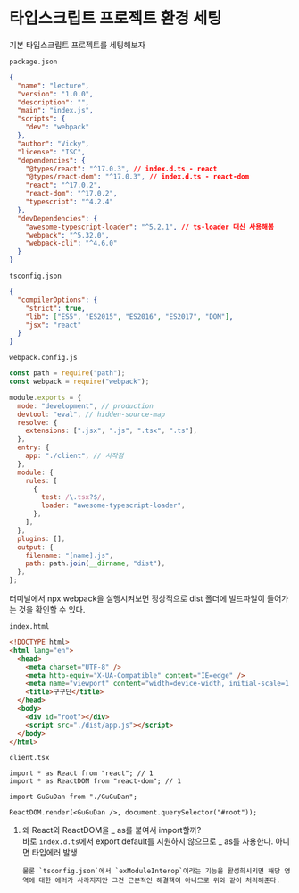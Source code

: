 ﻿# 타입스크립트 프로젝트 환경 세팅

기본 타입스크립트 프로젝트를 세팅해보자

`package.json`

```json
{
  "name": "lecture",
  "version": "1.0.0",
  "description": "",
  "main": "index.js",
  "scripts": {
    "dev": "webpack"
  },
  "author": "Vicky",
  "license": "ISC",
  "dependencies": {
    "@types/react": "^17.0.3", // index.d.ts - react
    "@types/react-dom": "^17.0.3", // index.d.ts - react-dom
    "react": "^17.0.2",
    "react-dom": "^17.0.2",
    "typescript": "^4.2.4"
  },
  "devDependencies": {
    "awesome-typescript-loader": "^5.2.1", // ts-loader 대신 사용해봄
    "webpack": "^5.32.0",
    "webpack-cli": "^4.6.0"
  }
}
```

`tsconfig.json`

```json
{
  "compilerOptions": {
    "strict": true,
    "lib": ["ES5", "ES2015", "ES2016", "ES2017", "DOM"],
    "jsx": "react"
  }
}
```

`webpack.config.js`

```jsx
const path = require("path");
const webpack = require("webpack");

module.exports = {
  mode: "development", // production
  devtool: "eval", // hidden-source-map
  resolve: {
    extensions: [".jsx", ".js", ".tsx", ".ts"],
  },
  entry: {
    app: "./client", // 시작점
  },
  module: {
    rules: [
      {
        test: /\.tsx?$/,
        loader: "awesome-typescript-loader",
      },
    ],
  },
  plugins: [],
  output: {
    filename: "[name].js",
    path: path.join(__dirname, "dist"),
  },
};
```

터미널에서 npx webpack을 실행시켜보면 정상적으로 dist 폴더에 빌드파일이 들어가는 것을 확인할 수 있다.

`index.html`

```html
<!DOCTYPE html>
<html lang="en">
  <head>
    <meta charset="UTF-8" />
    <meta http-equiv="X-UA-Compatible" content="IE=edge" />
    <meta name="viewport" content="width=device-width, initial-scale=1.0" />
    <title>구구단</title>
  </head>
  <body>
    <div id="root"></div>
    <script src="./dist/app.js"></script>
  </body>
</html>
```

`client.tsx`

```tsx
import * as React from "react"; // 1
import * as ReactDOM from "react-dom"; // 1

import GuGuDan from "./GuGuDan";

ReactDOM.render(<GuGuDan />, document.querySelector("#root"));
```

1.  왜 React와 ReactDOM을 _ as를 붙여서 import할까?  
    바로 `index.d.ts`에서 export default를 지원하지 않으므로 _ as를 사용한다. 아니면 타입에러 발생

        물론 `tsconfig.json`에서 `exModuleInterop`이라는 기능을 활성화시키면 해당 영역에 대한 에러가 사라지지만 그건 근본적인 해결책이 아니므로 위와 같이 처리해준다.

